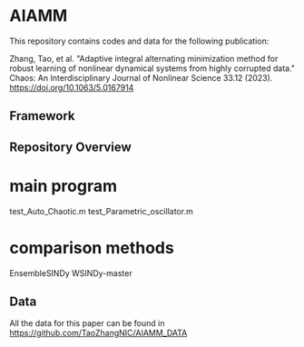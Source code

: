 # AIAMM

This repository contains codes and data for the following publication:

Zhang, Tao, et al. "Adaptive integral alternating minimization method for robust learning of nonlinear dynamical systems from highly corrupted data." Chaos: An Interdisciplinary Journal of Nonlinear Science 33.12 (2023).
https://doi.org/10.1063/5.0167914

## Framework

## Repository Overview
   # main program
   test_Auto_Chaotic.m
   test_Parametric_oscillator.m
   # comparison methods
   EnsembleSINDy
   WSINDy-master

## Data 
All the data for this paper can be found in
https://github.com/TaoZhangNIC/AIAMM_DATA
